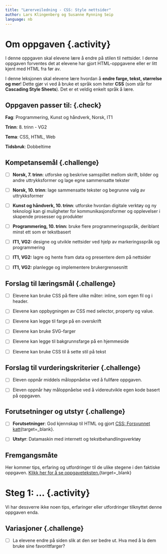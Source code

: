 ```yaml
---
title: "Lærerveiledning - CSS: Style nettsider"
author: Lars Klingenberg og Susanne Rynning Seip
language: nb
---
```



# Om oppgaven {.activity}

I denne oppgaven skal elevene lære å endre på stilen til nettsider. I denne
oppgaven forventes det at elevene har gjort HTML-oppgavene eller er litt kjent
med HTML fra før av.

I denne leksjonen skal elevene lære hvordan å __endre farge, tekst, størrelse og
mer__! Dette gjør vi ved å bruke et språk som heter __CSS__ (som står for
__Cascading Style Sheets__). Det er et veldig enkelt språk å lære.

## Oppgaven passer til: {.check}

__Fag__: Programmering, Kunst og håndverk, Norsk, IT1

__Trinn__: 8. trinn - VG2

__Tema__: CSS, HTML, Web

__Tidsbruk__: Dobbeltime

## Kompetansemål {.challenge}

- [ ] __Norsk, 7. trinn__: utforske og beskrive samspillet mellom skrift, bilder og andre uttrykksformer og lage egne sammensatte tekster

- [ ] __Norsk, 10. trinn__: lage sammensatte tekster og begrunne valg av uttrykksformer

- [ ] __Kunst og håndverk, 10. trinn__: utforske hvordan digitale verktøy og ny teknologi kan gi muligheter for kommunikasjonsformer og opplevelser i skapende prosesser og produkter

- [ ] __Programmering, 10. trinn:__ bruke flere programmeringsspråk, deriblant minst ett som er tekstbasert

- [ ] __IT1, VG2:__ designe og utvikle nettsider ved hjelp av markeringsspråk og programmering

- [ ] __IT1, VG2:__ lagre og hente fram data og presentere dem på nettsider

- [ ] __IT1, VG2:__ planlegge og implementere brukergrensesnitt

## Forslag til læringsmål {.challenge}

- [ ] Elevene kan bruke CSS på flere ulike måter: inline, som egen fil og i
  header.

- [ ] Elevene kan oppbygningen av CSS med selector, property og value.

- [ ] Elevene kan legge til farge på en overskrift

- [ ] Elevene kan bruke SVG-farger

- [ ] Elevene kan legge til bakgrunnsfarge på en hjemmeside

- [ ] Elevene kan bruke CSS til å sette stil på tekst

## Forslag til vurderingskriterier {.challenge}

- [ ] Eleven oppnår middels måloppnåelse ved å fullføre oppgaven.

- [ ] Eleven oppnår høy måloppnåelse ved å videreutvikle egen kode basert på
  oppgaven.

## Forutsetninger og utstyr {.challenge}

- [ ] __Forutsetninger__: God kjennskap til HTML og gjort [CSS: Forsvunnet
  katt](../forsvunnet_katt/forsvunnet_katt.html){target=_blank}.

- [ ] __Utstyr__: Datamaskin med internett og tekstbehandlingsverktøy

## Fremgangsmåte

Her kommer tips, erfaring og utfordringer til de ulike stegene i den faktiske
oppgaven. [Klikk her for å se
oppgaveteksten.](../style_nettsider/style_nettsider.html){target=_blank}


# Steg 1: ... {.activity}

Vi har dessverre ikke noen tips, erfaringer eller utfordringer tilknyttet denne
oppgaven enda.

## Variasjoner {.challenge}

- [ ] La elevene endre på siden slik at den ser bedre ut. Hva med å la dem bruke
  sine favorittfarger?
